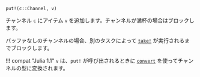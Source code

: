 ```
put!(c::Channel, v)
```

チャンネル `c` にアイテム `v` を追加します。チャンネルが満杯の場合はブロックします。

バッファなしのチャンネルの場合、別のタスクによって [`take!`](@ref) が実行されるまでブロックします。

!!! compat "Julia 1.1"
    `v` は、`put!` が呼び出されるときに [`convert`](@ref) を使ってチャンネルの型に変換されます。

